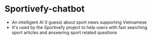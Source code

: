 # Sportivefy-chatbot
- An intelligent AI (I guess) about sport news supporting Vietnamese
- It's used by the Sportivefy project to help users with fast searching sport articles and answering sport related questions